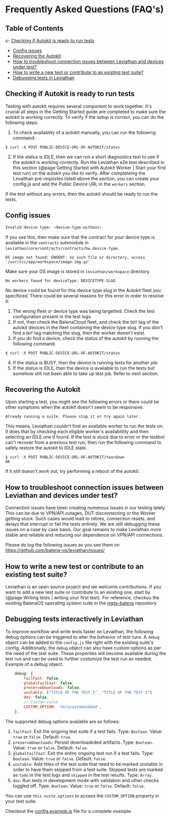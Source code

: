 # Frequently Asked Questions (FAQ's)

## Table of Contents
  s- [Checking if Autokit is ready to run tests](#checking-if-autokit-is-ready-to-run-tests)
  - [Config issues](#config-issues)
  - [Recovering the Autokit](#recovering-the-autokit)
  - [How to troubleshoot connection issues between Leviathan and devices under test?](#how-to-troubleshoot-connection-issues-between-leviathan-and-devices-under-test)
  - [How to write a new test or contribute to an existing test suite?](#how-to-write-a-new-test-or-contribute-to-an-existing-test-suite)
  - [Debugging tests in Leviathan](#debugging-tests-interactively-in-leviathan)


## Checking if Autokit is ready to run tests

Testing with autokit requires several component to work together. It's crucial all steps in the Getting Started guide are completed to make sure the autokit is working correctly. To verify if the setup is correct, you can do the following steps. 

1. To check availablity of a autokit manually, you can run the following command:

```
$ curl -X POST PUBLIC-DEVICE-URL-OF-AUTOKIT/status
```

2. If the status is IDLE, then we can run a short diagnostics test to see if the autokit is working correctly. Run the Leviathan e2e test described in this section {@page Getting Started with Autokit Worker  | Start your first test run} on the autokit you like to verify. After completeing the Levaithan pre-requistes listed above the section, you can create your config.js and add the Public Device URL in the `workers` section.  

If the test without any errors, then the autokit should be ready to run the tests. 

## Config issues

```sh
Invalid device type: <device-type-without>
```

If you see this, then make sure that the contract for your device type is available in the `contracts` submodule in `leviathan/core/contracts/contracts/hw.device-type`.

```
OS image not found: ENOENT: no such file or directory, access '/usr/src/app/workspace/image.img.gz'
```

Make sure your OS image is stored in `leviathan/workspace` directory. 

```
No workers found for deviceType: DEVICETYPE-SLUG
```

No device could be found for this device type slug in the Autokit fleet you specificed. There could be several reasons for this error in order to resolve it:

1. The wrong fleet or device type was being targetted. Check the test configuration present in the test logs.
2. If not, then check the BalenaCloud fleet, and check the `DUT` tag of the autokit devices in the fleet containing the device type slug. If you don't find a `DUT` tag matching the slug, then the worker doesn't exist. 
3. If you do find a device, check the status of the autokit by running the following command. 

```
$ curl -X POST PUBLIC-DEVICE-URL-OF-AUTOKIT/status
```

4. If the status is BUSY, then the device is running tests for another job. 
5. If the status is IDLE, then the device is available to run the tests but somehow still not been able to take up test job. Refer to next section. 


## Recovering the Autokit 

Upon starting a test, you might see the following errors or there could be other symptoms when the autokit doesn't seem to be responsive. 

```
Already running a suite. Please stop it or try again later.
```

This means, Leviathan couldn't find an available worker to run the tests on. It does that by checking each eligible worker's availablitity and then selecting an IDLE one if found. If the test is stuck due to error or the testbot can't recover from a previous test run, then run the following command to safely restore the autokit to IDLE state.

```
$ curl -X POST PUBLIC-DEVICE-URL-OF-AUTOKIT/teardown
OK
```

If it still doesn't work out, try performing a reboot of the autokit. 

## How to troubleshoot connection issues between Leviathan and devices under test?

Connection issues have been creating numerous issues in our testing lately. This can be due to VPN/API outages, DUT disconnecting or the Worker getting stuck. Such cases would lead to retires, connection resets, and delays that interrupt or fail the tests entirely. We are still debugging these issues on a case by case basis. Our goal remains to make Leviathan more stable and reliable and reducing our dependence on VPN/API connections. 

Please do log the following issues as you see them on https://github.com/balena-os/leviathan/issues/

## How to write a new test or contribute to an existing test suite?

Leviathan is an open source project and we welcome contributions. If you want to add a new test suite or contribute to an existing one, start by {@page Writing tests | writing your first test}. For reference, checkou the existing BalenaOS operating system suite in the [meta-balena](https://github.com/balena-os/meta-balena/tree/master/tests/suites) repository

## Debugging tests interactively in Leviathan

To improve workflow and write tests faster on Levaithan, the following debug options can be triggered to alter the behavior of test runs. A `debug` object can be added to the `config.js` file right with the existing suite's config. Additionally, the `debug` object can also have custom options as per the need of the test suite. These properties will become available during the test run and can be used to further customize the test run as needed. Example of a debug object:

```js
    debug: {
        failFast: false,
        globalFailFast: false,
        preserveDownloads: false,
        unstable: ["TITLE OF THE TEST 1", "TITLE OF THE TEST 2"]
        dev: false,
        // Custom value 
        CUSTOM_OPTION: 'Verycustomindeed',
    },
```

The supported debug options available are as follows:

1. `failFast`: Exit the ongoing test suite if a test fails. Type: `Boolean`. Value: `true` or `false`. Default: `true`.
2. `preserveDownloads`: Persist downloadeded artifacts. Type: `Boolean`. Value: `true` or `false`. Default: `false`.
3. `globalFailFast`: Exit the entire ongoing test run if a test fails. Type: `Boolean`. Value: `true` or `false`. Default: `false`.
4. `unstable`: Add titles of the test suite that need to be marked unstable in order to have them skipped from a test suite. Skipped tests are marked as `todo` in the test logs and `skipped` in the test results. Type: `Array`.
5. `dev`: Run tests in development mode with validation and other checks toggled off. Type: `Boolean`. Value: `true` or `false`. Default: `false`.

You can use `this.suite.options` to access the `CUSTOM_OPTION` property in your test suite.

Checkout the [config.example.js](https://github.com/balena-os/leviathan/blob/master/workspace/config.example.js) file for a complete example.